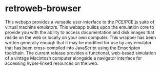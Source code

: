 retroweb-browser
================

This webapp provides a versatile user-interface to the PCE/PCE.js suite of virtual machine emulators. This webapp builds upon the emulation core to provide you with the ability to access documentation and disk images that reside on the web or locally on your own computer. This wrapper has been written generally enough that it may be modified for use by any emulator that has been cross-compiled into JavaScript using the Emscripten toolchain. The current release provides a functional, web-based simulation of a vintage Macintosh computer alongside a navigator interface for accessing hyper-linked resources on the web.
